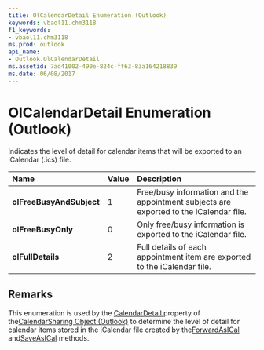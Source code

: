 ```yaml
---
title: OlCalendarDetail Enumeration (Outlook)
keywords: vbaol11.chm3118
f1_keywords:
- vbaol11.chm3118
ms.prod: outlook
api_name:
- Outlook.OlCalendarDetail
ms.assetid: 7ad41002-490e-824c-ff63-83a164218839
ms.date: 06/08/2017
---
```



# OlCalendarDetail Enumeration (Outlook)

Indicates the level of detail for calendar items that will be exported to an iCalendar (.ics) file. 



|**Name**|**Value**|**Description**|
|:-----|:-----|:-----|
| **olFreeBusyAndSubject**|1|Free/busy information and the appointment subjects are exported to the iCalendar file. |
| **olFreeBusyOnly**|0|Only free/busy information is exported to the iCalendar file.|
| **olFullDetails**|2|Full details of each appointment item are exported to the iCalendar file. |

## Remarks

This enumeration is used by the [CalendarDetail ](Outlook.CalendarSharing.CalendarDetail.md) property of the[CalendarSharing Object (Outlook)](calendarsharing-object-outlook.md) to determine the level of detail for calendar items stored in the iCalendar file created by the[ForwardAsICal](Outlook.CalendarSharing.ForwardAsICal.md) and[SaveAsICal](Outlook.CalendarSharing.SaveAsICal.md) methods.


